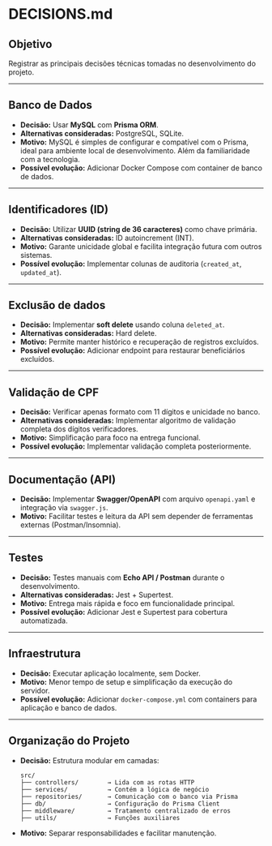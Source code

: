 # DECISIONS.md

## Objetivo
Registrar as principais decisões técnicas tomadas no desenvolvimento do projeto.

---

## Banco de Dados
- **Decisão:** Usar **MySQL** com **Prisma ORM**.
- **Alternativas consideradas:** PostgreSQL, SQLite.
- **Motivo:** MySQL é simples de configurar e compatível com o Prisma, ideal para ambiente local de desenvolvimento. Além da familiaridade com a tecnologia.
- **Possível evolução:** Adicionar Docker Compose com container de banco de dados.

---

## Identificadores (ID)
- **Decisão:** Utilizar **UUID (string de 36 caracteres)** como chave primária.
- **Alternativas consideradas:** ID autoincrement (INT).
- **Motivo:** Garante unicidade global e facilita integração futura com outros sistemas.
- **Possível evolução:** Implementar colunas de auditoria (`created_at`, `updated_at`).

---

## Exclusão de dados
- **Decisão:** Implementar **soft delete** usando coluna `deleted_at`.
- **Alternativas consideradas:** Hard delete.
- **Motivo:** Permite manter histórico e recuperação de registros excluídos.
- **Possível evolução:** Adicionar endpoint para restaurar beneficiários excluídos.

---

## Validação de CPF
- **Decisão:** Verificar apenas formato com 11 dígitos e unicidade no banco. 
- **Alternativas consideradas:** Implementar algoritmo de validação completa dos dígitos verificadores.
- **Motivo:** Simplificação para foco na entrega funcional.
- **Possível evolução:** Implementar validação completa posteriormente.

---

## Documentação (API)
- **Decisão:** Implementar **Swagger/OpenAPI** com arquivo `openapi.yaml` e integração via `swagger.js`.
- **Motivo:** Facilitar testes e leitura da API sem depender de ferramentas externas (Postman/Insomnia).

---

## Testes
- **Decisão:** Testes manuais com **Echo API / Postman** durante o desenvolvimento.
- **Alternativas consideradas:** Jest + Supertest.
- **Motivo:** Entrega mais rápida e foco em funcionalidade principal.
- **Possível evolução:** Adicionar Jest e Supertest para cobertura automatizada.

---

## Infraestrutura
- **Decisão:** Executar aplicação localmente, sem Docker.
- **Motivo:** Menor tempo de setup e simplificação da execução do servidor.
- **Possível evolução:** Adicionar `docker-compose.yml` com containers para aplicação e banco de dados.

---

## Organização do Projeto
- **Decisão:** Estrutura modular em camadas:
  ```
  src/
  ├── controllers/        → Lida com as rotas HTTP
  ├── services/           → Contém a lógica de negócio
  ├── repositories/       → Comunicação com o banco via Prisma
  ├── db/                 → Configuração do Prisma Client
  ├── middleware/         → Tratamento centralizado de erros
  ├── utils/              → Funções auxiliares
  ```
- **Motivo:** Separar responsabilidades e facilitar manutenção.